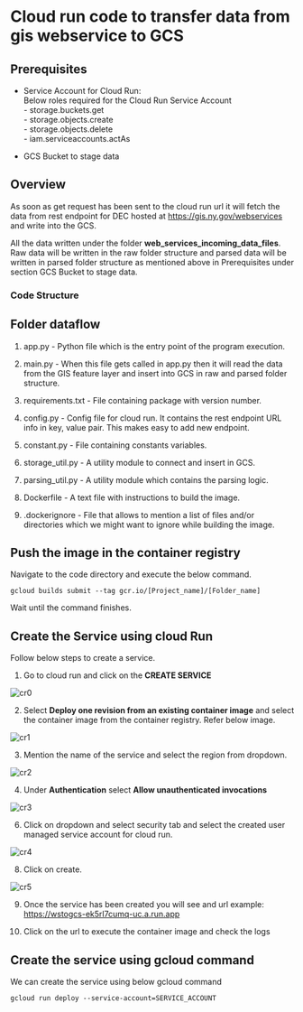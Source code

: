 # Cloud run code to transfer data from gis webservice to GCS

## Prerequisites

- Service Account for Cloud Run: <br>
         Below roles required for the Cloud Run Service Account<br>
            - storage.buckets.get<br>
            - storage.objects.create<br>
            - storage.objects.delete<br>
            - iam.serviceaccounts.actAs<br>

- GCS Bucket to stage data
  


## Overview
As soon as get request has been sent to the cloud run url it will fetch the data from rest endpoint for DEC hosted at https://gis.ny.gov/webservices and write into the GCS.

All the data written under the folder **web_services_incoming_data_files**. Raw data will be written in the raw folder structure and parsed data will be written in parsed folder structure as mentioned above in Prerequisites under section GCS Bucket to stage data. 

### Code Structure

## Folder dataflow

1. app.py - Python file which is the entry point of the program execution.

2. main.py - When this file gets called in app.py then it will read the data from the GIS feature layer and insert into GCS in raw and parsed folder structure.
  
3. requirements.txt - File containing package with version number.

4. config.py - Config file for cloud run. It contains the rest endpoint URL info in key, value pair. This makes easy to add new endpoint.

5. constant.py - File containing constants variables.

6. storage_util.py - A utility module to connect and insert in GCS.

7. parsing_util.py - A utility module which contains the parsing logic.

8. Dockerfile - A text file with instructions to build the image.

9. .dockerignore - File that allows to mention a list of files and/or directories which we might want to ignore while building the image.


## Push the image in the container registry

Navigate to the code directory and execute the below command.
```
gcloud builds submit --tag gcr.io/[Project_name]/[Folder_name]
```
Wait until the command finishes.


## Create the Service using cloud Run

Follow below steps to create a service.

1. Go to cloud run and click on the **CREATE SERVICE**
 
![cr0](https://user-images.githubusercontent.com/97659052/161500439-0c382907-b7e9-4384-bc7d-97aa0d390a66.JPG)
 
2. Select **Deploy one revision from an existing container image** and select the container image from the container registry. Refer below image.

![cr1](https://user-images.githubusercontent.com/97659052/161498726-dbdc8e86-ed41-4340-9d2a-b60e36721644.JPG)

3. Mention the name of the service and select the region from dropdown.

![cr2](https://user-images.githubusercontent.com/97659052/161498904-3adca5dc-32f7-4067-962a-7fb699b2afa6.JPG)

4. Under **Authentication** select **Allow unauthenticated invocations**

![cr3](https://user-images.githubusercontent.com/97659052/161499265-bbabd3c1-9a88-471e-8f01-0d260fd6c049.JPG)

6. Click on dropdown and select security tab and select the created user managed service account for cloud run.

![cr4](https://user-images.githubusercontent.com/97659052/161499273-71d94e93-bb75-43f3-be54-961dd72d9a04.JPG)

8. Click on create.

![cr5](https://user-images.githubusercontent.com/97659052/161499281-c76cf256-2618-463b-ab53-73028cd7e568.JPG)

9. Once the service has been created you will see and url example: https://wstogcs-ek5rl7cumq-uc.a.run.app

10. Click on the url to execute the container image and check the logs

## Create the service using gcloud command

We can create the service using below gcloud command

```
gcloud run deploy --service-account=SERVICE_ACCOUNT
```









 

